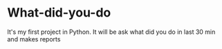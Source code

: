 # What-did-you-do
It's my first project in Python. It will be ask what did you do in last 30 min and makes reports
